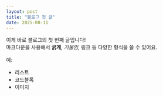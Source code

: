 ```yaml
---
layout: post
title: "블로그 첫 글"
date: 2025-08-11
---
```


이게 바로 블로그의 첫 번째 글입니다!  
마크다운을 사용해서 **굵게**, *기울임*, 링크 등 다양한 형식을 쓸 수 있어요.

예:
- 리스트
- 코드블록
- 이미지
